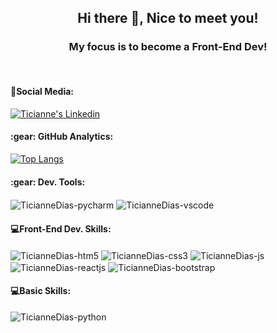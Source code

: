 <h2 align="center"> Hi there 👋, Nice to meet you!</h2>
<h3 align="center"> My focus is to become a Front-End Dev! </h3>
<br>

<h4 align="left"> 📱Social Media: </h4>
<a href="https://www.linkedin.com/in/ticianne-dias-a7a66b134/" target="_blank"><img src="https://img.shields.io/badge/LinkedIn-0077B5?style=for-the-badge&logo=linkedin&logoColor=white" alt="Ticianne's Linkedin"></a>
<br>

<h4>:gear:&nbsp;GitHub Analytics:</h4>

[![Top Langs](https://github-readme-stats.vercel.app/api/top-langs/?username=TicianneDias&layout=compact&theme=dracula)](https://github.com/anuraghazra/github-readme-stats)

<div style="display: inline_block">
  <h4>:gear:&nbsp;Dev. Tools:</h4>
  <img align="center" alt="TicianneDias-pycharm" src="https://img.shields.io/badge/PyCharm-000000.svg?&style=for-the-badge&logo=PyCharm&logoColor=white">
  <img align="center" alt="TicianneDias-vscode" src="https://img.shields.io/badge/Visual_Studio_Code-0078D4?style=for-the-badge&logo=visual%20studio%20code&logoColor=white">
</div> 

<div style="display: inline_block">
  <h4>💻Front-End Dev. Skills:</h4>
  <img align="center" alt="TicianneDias-htm5" src="https://img.shields.io/badge/HTML5-E34F26?style=for-the-badge&logo=html5&logoColor=white">
  <img align="center" alt="TicianneDias-css3" src="https://img.shields.io/badge/CSS3-1572B6?style=for-the-badge&logo=css3&logoColor=white">
  <img align="center" alt="TicianneDias-js" src="https://img.shields.io/badge/JavaScript-F7DF1E?style=for-the-badge&logo=javascript&logoColor=black">
  <img align="center" alt="TicianneDias-reactjs" src="https://img.shields.io/badge/React-20232A?style=for-the-badge&logo=react&logoColor=61DAFB">
  <img align="center" alt="TicianneDias-bootstrap" src="https://img.shields.io/badge/Bootstrap-563D7C?style=for-the-badge&logo=bootstrap&logoColor=white">
</div> 

<h4>💻Basic Skills:</h4>
<img align="center" alt="TicianneDias-python" src="https://img.shields.io/badge/Python-14354C?style=for-the-badge&logo=python&logoColor=white">
